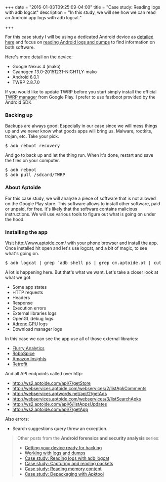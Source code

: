 +++
date = "2016-01-03T09:25:09-04:00"
title = "Case study: Reading logs with adb logcat"
description = "In this study, we will see how we can read an Android app logs with adb logcat."

+++

For this case study I will be using a dedicated Android device as [detailed here](/getting-your-android-device-ready-for-hacking/) and focus on [reading Android logs and dumps](/working-with-android-logs-and-dumps/) to find information on both software.

Here's more detail on the device:

* Google Nexus 4 (mako)
* Cyanogen 13.0-20151231-NIGHTLY-mako
* Android 6.0.1
* TWRP 2.8.7.0

If you would like to update TWRP before you start simply install the official [TWRP manager](https://play.google.com/store/apps/details?id=com.jmz.soft.twrpmanager) from Google Play. I prefer to use fastboot provided by the Android SDK.

### Backing up

Backups are always good. Especially in our case since we will mess things up and we never know what goods apps will bring us. Malware, rootkits, trojan, etc. Take your pick.

<pre>
$ adb reboot recovery
</pre>

And go to back up and let the thing run. When it's done, restart and save the files on your computer.

<pre>
$ adb reboot
$ adb pull /sdcard/TWRP
</pre>

### About Aptoide

For this case study, we will analyze a piece of software that is not allowed on the Google Play store. This software allows to install other software, paid or unpaid, for free. It's likely that the software contains malicious instructions. We will use various tools to figure out what is going on under the hood.

### Installing the app

Visit http://www.aptoide.com/ with your phone browser and install the app. Once installed hit open and let's use logcat, and a bit of magic, to see what's going on.

<pre>
$ adb logcat | grep `adb shell ps | grep cm.aptoide.pt | cut -c10-15`
</pre>

A lot is happening here. But that's what we want. Let's take a closer look at what we got:

* Some app states
* HTTP requests
 * Headers
 * Response
* Execution errors
* External libraries logs
* OpenGL debug logs
* [Adreno GPU](https://developer.qualcomm.com/software/adreno-gpu-sdk/gpu) logs
* Download manager logs

In this case we can see the app use all of those external libraries:

* [Flurry Analytics](https://developer.yahoo.com/flurry/docs/analytics/gettingstarted/android/)
* [RoboSpice](https://github.com/stephanenicolas/robospice/wiki/Starter-guide)
* [Amazon Insights](http://www.i-programmer.info/news/83-mobliephone/6578-amazon-insights-sdk.html)
* [Retrofit](https://guides.codepath.com/android/Consuming-APIs-with-Retrofit)

And all API endpoints called over http:

* http://ws2.aptoide.com/api/7/getStore
* http://webservices.aptoide.com/webservices/2/listApkComments
* http://webservices.aptwords.net/api/2/getAds
* http://webservices.aptoide.com/webservices/3/listSearchApks
* http://ws2.aptoide.com/api/6/listAppsUpdates
* http://ws2.aptoide.com/api/7/getApp

Also errors:

* Search suggestions query threw an exception.

> Other posts from the **Android forensics and security analysis** series:
>
> * [Getting your device ready for hacking][android-hacking]
> * [Working with logs and dumps][basic-tools]
> * [Case study: Reading logs with adb logcat][cs-logcat]
> * [Case study: Capturing and reading packets][cs-packets]
> * [Case study: Reading memory content][cs-monitoring]
> * [Case study: Depackaging with Apktool][cs-apktool]

[android-hacking]:/getting-your-android-device-ready-for-hacking/
[basic-tools]:/working-with-android-logs-and-dumps/
[cs-logcat]:/analysing-android-app-aptoide-part-1-logcat/
[cs-packets]:/analysing-android-app-aptoide-part-2-wireshark/
[cs-monitoring]:/analysing-android-app-aptoide-part-3-systrace/
[cs-apktool]:/analysing-android-app-aptoide-part-4-apktool/
